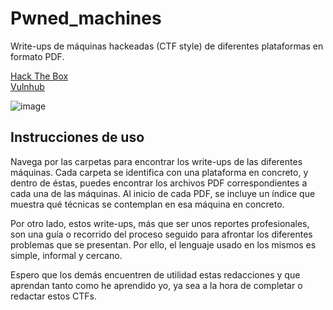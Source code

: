 # Pwned_machines
Write-ups de máquinas hackeadas (CTF style) de diferentes plataformas en formato PDF.

[Hack The Box](https://www.hackthebox.eu/)  
[Vulnhub](https://www.vulnhub.com/)

![image](https://github.com/Pr1or95/Pwned_machines/assets/135025186/f8affd82-984f-4793-b998-b7cf5dee1143)

## Instrucciones de uso
Navega por las carpetas para encontrar los write-ups de las diferentes máquinas. Cada carpeta se identifica con una plataforma en concreto, y dentro de éstas, puedes encontrar los archivos PDF correspondientes a cada una de las máquinas. Al inicio de cada PDF, se incluye un índice que muestra qué técnicas se contemplan en esa máquina en concreto.

Por otro lado, estos write-ups, más que ser unos reportes profesionales, son una guía o recorrido del proceso seguido para afrontar los diferentes problemas que se presentan. Por ello, el lenguaje usado en los mismos es simple, informal y cercano.

Espero que los demás encuentren de utilidad estas redacciones y que aprendan tanto como he aprendido yo, ya sea a la hora de completar o redactar estos CTFs.
